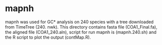 
# mapnh

mapnh was used for GC* analysis on 240 species with a tree downloaded from TimeTree (240. nwk). This directory contains fasta file (COA1_Final.fa), the aligned file (COA1_240.aln), script for  run mapnh  is (mapnh.240.sh) and the R script to plot the output (contMap.R).
